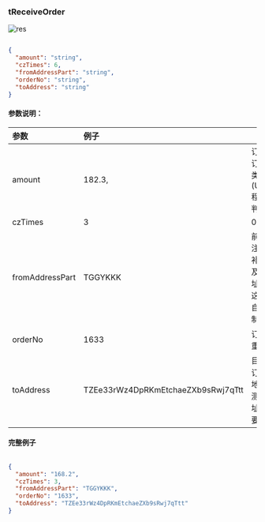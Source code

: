 ### tReceiveOrder

![res](/home/wuzhanfly/git/work/data-res/res/res.png)

```json

{
  "amount": "string", 
  "czTimes": 6,
  "fromAddressPart": "string",
  "orderNo": "string",
  "toAddress": "string"
}
```

#### 参数说明：

| 参数            | 例子                               | 备注                                                         |
| :-------------- | :--------------------------------- | ------------------------------------------------------------ |
| amount          | 182.3,                             | 订单金额，订单的资产类型(USDT,TRX)程序会自动判断             |
| czTimes         | 3                                  | 0,1,2,3,5                                                    |
| fromAddressPart | TGGYKKK                            | 前三后四码,注意后续需补充密钥以及完整地址，测试时这地址权限自己要能控制 |
| orderNo         | 1633                               | 订单号(不可重复)                                             |
| toAddress       | TZEe33rWz4DpRKmEtchaeZXb9sRwj7qTtt | 目标地址，订单接受者地址同样，测试时这地址权限自己要能控制   |

#### 完整例子

````json

{
  "amount": "168.2", 
  "czTimes": 3,
  "fromAddressPart": "TGGYKKK",
  "orderNo": "1633",
  "toAddress": "TZEe33rWz4DpRKmEtchaeZXb9sRwj7qTtt"
}
````

